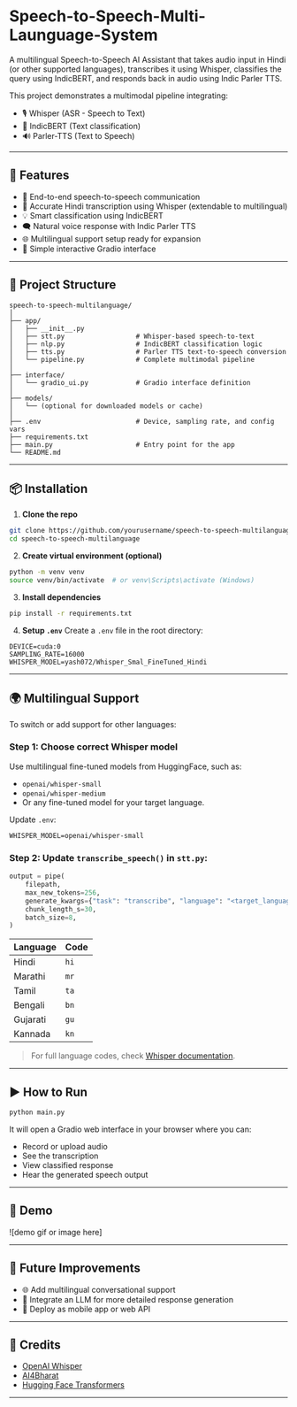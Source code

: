 # Speech-to-Speech-Multi-Launguage-System

A multilingual Speech-to-Speech AI Assistant that takes audio input in Hindi (or other supported languages), transcribes it using Whisper, classifies the query using IndicBERT, and responds back in audio using Indic Parler TTS.

This project demonstrates a multimodal pipeline integrating:
- 🎙️ Whisper (ASR - Speech to Text)
- 🧠 IndicBERT (Text classification)
- 🔊 Parler-TTS (Text to Speech)

---

## 🚀 Features

- 🔄 End-to-end speech-to-speech communication
- 🎯 Accurate Hindi transcription using Whisper (extendable to multilingual)
- 💡 Smart classification using IndicBERT
- 🗨️ Natural voice response with Indic Parler TTS
- 🌐 Multilingual support setup ready for expansion
- 🧪 Simple interactive Gradio interface

---

## 🧾 Project Structure

```
speech-to-speech-multilanguage/
│
├── app/
│   ├── __init__.py
│   ├── stt.py                  # Whisper-based speech-to-text
│   ├── nlp.py                  # IndicBERT classification logic
│   ├── tts.py                  # Parler TTS text-to-speech conversion
│   └── pipeline.py             # Complete multimodal pipeline
│
├── interface/
│   └── gradio_ui.py            # Gradio interface definition
│
├── models/
│   └── (optional for downloaded models or cache)
│
├── .env                        # Device, sampling rate, and config vars
├── requirements.txt
├── main.py                     # Entry point for the app
└── README.md
```

---

## 📦 Installation

1. **Clone the repo**
```bash
git clone https://github.com/yourusername/speech-to-speech-multilanguage.git
cd speech-to-speech-multilanguage
```

2. **Create virtual environment (optional)**
```bash
python -m venv venv
source venv/bin/activate  # or venv\Scripts\activate (Windows)
```

3. **Install dependencies**
```bash
pip install -r requirements.txt
```

4. **Setup `.env`**
Create a `.env` file in the root directory:
```env
DEVICE=cuda:0
SAMPLING_RATE=16000
WHISPER_MODEL=yash072/Whisper_Smal_FineTuned_Hindi
```

---

## 🌍 Multilingual Support

To switch or add support for other languages:

### Step 1: Choose correct Whisper model
Use multilingual fine-tuned models from HuggingFace, such as:
- `openai/whisper-small`
- `openai/whisper-medium`
- Or any fine-tuned model for your target language.

Update `.env`:
```env
WHISPER_MODEL=openai/whisper-small
```

### Step 2: Update `transcribe_speech()` in `stt.py`:
```python
output = pipe(
    filepath,
    max_new_tokens=256,
    generate_kwargs={"task": "transcribe", "language": "<target_language_code>"},
    chunk_length_s=30,
    batch_size=8,
)
```

| Language        | Code |
|-----------------|------|
| Hindi           | `hi` |
| Marathi         | `mr` |
| Tamil           | `ta` |
| Bengali         | `bn` |
| Gujarati        | `gu` |
| Kannada         | `kn` |

> For full language codes, check [Whisper documentation](https://github.com/openai/whisper#available-models-and-languages).

---

## ▶️ How to Run

```bash
python main.py
```

It will open a Gradio web interface in your browser where you can:
- Record or upload audio
- See the transcription
- View classified response
- Hear the generated speech output

---

## 📸 Demo

![demo gif or image here]

---

## 🔮 Future Improvements

- 🌐 Add multilingual conversational support
- 🧠 Integrate an LLM for more detailed response generation
- 📱 Deploy as mobile app or web API

---

## 🤝 Credits

- [OpenAI Whisper](https://github.com/openai/whisper)
- [AI4Bharat](https://ai4bharat.org/)
- [Hugging Face Transformers](https://huggingface.co/transformers/)

---

